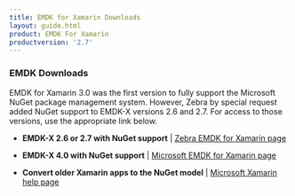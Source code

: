 ```yaml
---
title: EMDK for Xamarin Downloads
layout: guide.html
product: EMDK For Xamarin
productversion: '2.7'
---
```


### EMDK Downloads

EMDK for Xamarin 3.0 was the first version to fully support the Microsoft NuGet package management system. However, Zebra by special request added NuGet support to EMDK-X versions 2.6 and 2.7. For access to those versions, use the appropriate link below. 

* **EMDK-X 2.6 or 2.7 with NuGet support** | [Zebra EMDK for Xamarin page](https://www.zebra.com/us/en/support-downloads/software/developer-tools/emdk-for-xamarin.html)

* **EMDK-X 4.0 with NuGet support** | [Microsoft EMDK for Xamarin page](https://www.nuget.org/packages?q=emdk) 

* **Convert older Xamarin apps to the NuGet model** | [Microsoft Xamarin help page](https://components.xamarin.com/view/emdk-component) 

